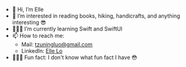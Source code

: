- 👋 Hi, I’m Elle
- 🌸 I’m interested in reading books, hiking, handicrafts, and anything interesting 😎  
- 👩🏻‍💻 I’m currently learning Swift and SwiftUI  
- 📫 How to reach me:  
  - Mail: tzuningluo@gmail.com
  - LinkedIn: [Elle Lo](https://www.linkedin.com/in/ellelo/)  
- 🧚🏻‍♀️ Fun fact: I don't know what fun fact I have 😳


<!---
Elle-Lo/Elle-Lo is a ✨ special ✨ repository because its `README.md` (this file) appears on your GitHub profile.
You can click the Preview link to take a look at your changes.
--->
